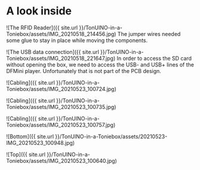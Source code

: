 # A look inside

![The RFID Reader]({{ site.url }}/TonUINO-in-a-Toniebox/assets/IMG_20210518_214456.jpg)
The jumper wires needed some glue to stay in place while moving the components.

![The USB data connection]({{ site.url }}/TonUINO-in-a-Toniebox/assets/IMG_20210518_221647.jpg)
In order to access the SD card without opening the box, we need to access the USB- and USB+ lines of the DFMini player. Unfortunately that is not part of the PCB design.

![Cabling]({{ site.url }}/TonUINO-in-a-Toniebox/assets/IMG_20210523_100724.jpg)

![Cabling]({{ site.url }}/TonUINO-in-a-Toniebox/assets/IMG_20210523_100735.jpg)

![Cabling]({{ site.url }}/TonUINO-in-a-Toniebox/assets/IMG_20210523_100757.jpg)


![Bottom]({{ site.url }}/TonUINO-in-a-Toniebox/assets/20210523-IMG_20210523_100948.jpg)

![Top]({{ site.url }}/TonUINO-in-a-Toniebox/assets/IMG_20210523_100640.jpg)
